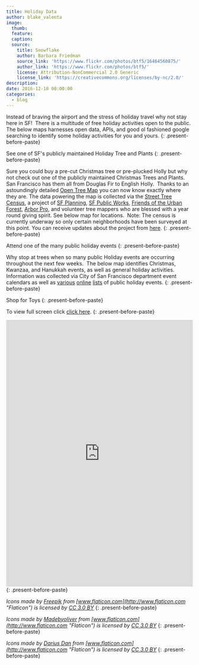 ```yaml
---
title: Holiday Data
author: blake_valenta
image:
  thumb:
  feature:
  caption:
  source:
    title: Snowflake
    author: Barbara Friedman
    source_link: 'https://www.flickr.com/photos/btf5/16464560875/'
    author_link: 'https://www.flickr.com/photos/btf5/'
    license: Attribution-NonCommercial 2.0 Generic
    license_link: 'https://creativecommons.org/licenses/by-nc/2.0/'
description:
date: 2016-12-10 00:00:00
categories:
  - blog
---
```



Instead of braving the airport and the stress of holiday travel why not stay here in SF!&nbsp; There is a multitude of free holiday activities open to the public.&nbsp; The below maps harnesses open data, APIs, and good ol fashioned google searching to identify some holiday activities for you and yours.
{: .present-before-paste}

See one of SF's publicly maintained Holiday Tree and Plants
{: .present-before-paste}

Sure you could buy a pre-cut Christmas tree or pre-plucked Holly but why not check out one of the publicly maintained Christmas Trees and Plants.&nbsp; San Francisco has them all from Douglas Fir to English Holly.&nbsp; Thanks to an astoundingly detailed [Open Tree Map](http://urbanforestmap.org/about/) you can now know exactly where they are. The data powering the map is collected via the [Street Tree Census](http://sf-planning.org/everytreesf-%E2%80%93-street-tree-census), a project of [SF Planning](http://sf-planning.org/everytreesf-%E2%80%93-street-tree-census), [SF Public Works](http://sfpublicworks.org/services/urban-forest-plan), [Friends of the Urban Forest](http://www.fuf.net/), [Arbor Pro](http://www.arborprousa.com/), and volunteer tree mappers who are blessed with a year round giving spirit. See below map for locations.&nbsp; Note: The census is currently underway so only certain neighborhoods have been surveyed at this point. You can receive updates about the project from [here](http://urbanforestmap.org/blog/).
{: .present-before-paste}

Attend one of the many public holiday events
{: .present-before-paste}

Why stop at trees when so many public Holiday events are occurring throughout the next few weeks.&nbsp; The below map identifies Christmas, Kwanzaa, and Hanukkah events, as well as general holiday activities.&nbsp; Information was collected via City of San Francisco department event calendars as well as [various](http://sanfrancisco.about.com/od/sfevents/tp/Free-Christmas-And-Holiday-Activities-And-Events-In-San-Francisco.htm) [online](http://redtri.com/san-francisco/kwanzaa-san-francisco/) [lists](http://sanfrancisco.cbslocal.com/top-lists/best-ways-to-celebrate-hanukkah-in-the-bay-area/) of public holiday events.
{: .present-before-paste}

Shop for Toys
{: .present-before-paste}

To view full screen click [click here](https://blakev.carto.com/builder/ce20b878-c005-11e6-9a09-0e3ff518bd15/embed).
{: .present-before-paste}

<iframe src="https://blakev.carto.com/builder/ce20b878-c005-11e6-9a09-0e3ff518bd15/embed" allowfullscreen="" webkitallowfullscreen="" mozallowfullscreen="" oallowfullscreen="" msallowfullscreen="" height="720" frameborder="0" width="100%"></iframe>
{: .present-before-paste}

*Icons made by [Freepik](http://www.freepik.com "Freepik") from [www.flaticon.com](http://www.flaticon.com "Flaticon") is licensed by [CC 3.0 BY](http://creativecommons.org/licenses/by/3.0/ "Creative Commons BY 3.0")*
{: .present-before-paste}

*Icons made by [Madebyoliver](http://www.flaticon.com/authors/madebyoliver "Madebyoliver") from [www.flaticon.com](http://www.flaticon.com "Flaticon") is licensed by [CC 3.0 BY](http://creativecommons.org/licenses/by/3.0/ "Creative Commons BY 3.0")*
{: .present-before-paste}

*Icons made by [Darius Dan](http://www.flaticon.com/authors/darius-dan "Darius Dan") from [www.flaticon.com](http://www.flaticon.com "Flaticon") is licensed by [CC 3.0 BY](http://creativecommons.org/licenses/by/3.0/ "Creative Commons BY 3.0")*
{: .present-before-paste}